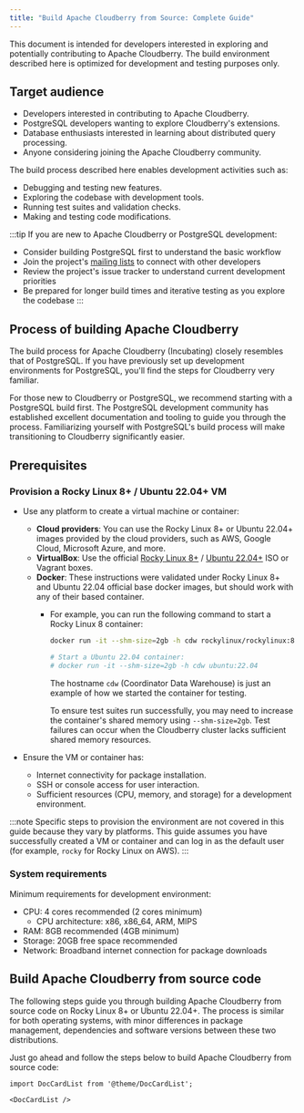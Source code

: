 ```yaml
---
title: "Build Apache Cloudberry from Source: Complete Guide"
---
```


This document is intended for developers interested in exploring and potentially contributing to Apache Cloudberry. The build environment described here is optimized for development and testing purposes only.

## Target audience

- Developers interested in contributing to Apache Cloudberry.
- PostgreSQL developers wanting to explore Cloudberry's extensions.
- Database enthusiasts interested in learning about distributed query processing.
- Anyone considering joining the Apache Cloudberry community.

The build process described here enables development activities such as:

- Debugging and testing new features.
- Exploring the codebase with development tools.
- Running test suites and validation checks.
- Making and testing code modifications.

:::tip
If you are new to Apache Cloudberry or PostgreSQL development:

- Consider building PostgreSQL first to understand the basic workflow
- Join the project's [mailing lists](/community/mailing-lists) to connect with other developers
- Review the project's issue tracker to understand current development priorities
- Be prepared for longer build times and iterative testing as you explore the codebase
:::

## Process of building Apache Cloudberry

The build process for Apache Cloudberry (Incubating) closely resembles that of PostgreSQL. If you have previously set up development environments for PostgreSQL, you'll find the steps for Cloudberry very familiar. 

For those new to Cloudberry or PostgreSQL, we recommend starting with a PostgreSQL build first. The PostgreSQL development community has established excellent documentation and tooling to guide you through the process. Familiarizing yourself with PostgreSQL's build process will make transitioning to Cloudberry significantly easier.

## Prerequisites

### Provision a Rocky Linux 8+ / Ubuntu 22.04+ VM

- Use any platform to create a virtual machine or container:

    - **Cloud providers**: You can use the Rocky Linux 8+ or Ubuntu 22.04+ images provided by the cloud providers, such as AWS, Google Cloud, Microsoft Azure, and more.
    - **VirtualBox**: Use the official [Rocky Linux 8+](https://rockylinux.org/download) / [Ubuntu 22.04+](https://ubuntu.com/download) ISO or Vagrant boxes.
    - **Docker**: These instructions were validated under Rocky Linux 8+ and Ubuntu 22.04 official base docker images, but should work with any of their based container. 
      - For example, you can run the following command to start a Rocky Linux 8 container:

        ```bash
        docker run -it --shm-size=2gb -h cdw rockylinux/rockylinux:8

        # Start a Ubuntu 22.04 container:
        # docker run -it --shm-size=2gb -h cdw ubuntu:22.04
        ```

        The hostname `cdw` (Coordinator Data Warehouse) is just an example of how we started the container for testing.

        To ensure test suites run successfully, you may need to increase the container's shared memory using `--shm-size=2gb`. Test failures can occur when the Cloudberry cluster lacks sufficient shared memory resources.

- Ensure the VM or container has:
    - Internet connectivity for package installation.
    - SSH or console access for user interaction.
    - Sufficient resources (CPU, memory, and storage) for a development environment.

:::note
Specific steps to provision the environment are not covered in this guide because they vary by platforms. This guide assumes you have successfully created a VM or container and can log in as the default user (for example, `rocky` for Rocky Linux on AWS).
:::

###  System requirements

Minimum requirements for development environment:

- CPU: 4 cores recommended (2 cores minimum)
  - CPU architecture: x86, x86_64, ARM, MIPS
- RAM: 8GB recommended (4GB minimum)
- Storage: 20GB free space recommended
- Network: Broadband internet connection for package downloads

## Build Apache Cloudberry from source code

The following steps guide you through building Apache Cloudberry from source code on Rocky Linux 8+ or Ubuntu 22.04+. The process is similar for both operating systems, with minor differences in package management, dependencies and software versions between these two distributions.

Just go ahead and follow the steps below to build Apache Cloudberry from source code:

```mdx-code-block
import DocCardList from '@theme/DocCardList';

<DocCardList />
```